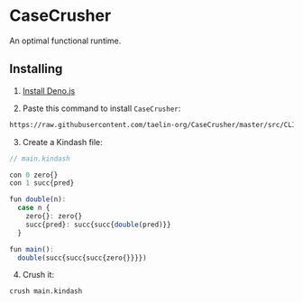 # CaseCrusher

An optimal functional runtime.

## Installing

1. [Install Deno.js](https://deno.land/manual/getting_started/installation)

2. Paste this command to install `CaseCrusher`:

```bash
https://raw.githubusercontent.com/taelin-org/CaseCrusher/master/src/CLI.ts
```

3. Create a Kindash file:

```javascript
// main.kindash

con 0 zero{}
con 1 succ{pred}

fun double(n):
  case n {
    zero{}: zero{}
    succ{pred}: succ{succ{double(pred)}}
  }

fun main(): 
  double(succ{succ{succ{zero{}}}})
```

4. Crush it:

```bash
crush main.kindash
```

